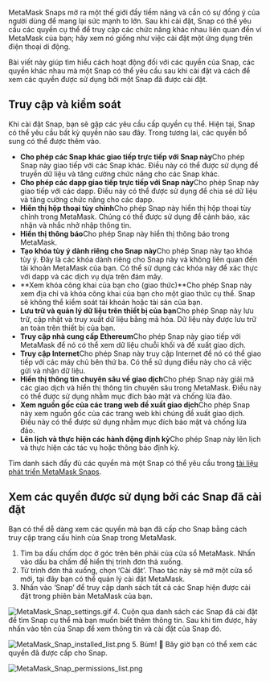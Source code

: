 MetaMask Snaps mở ra một thế giới đầy tiềm năng và cần có sự đồng ý của người dùng để mang lại sức mạnh to lớn. Sau khi cài đặt, Snap có thể yêu cầu các quyền cụ thể để truy cập các chức năng khác nhau liên quan đến ví MetaMask của bạn; hãy xem nó giống như việc cài đặt một ứng dụng trên điện thoại di động.


Bài viết này giúp tìm hiểu cách hoạt động đối với các quyền của Snap, các quyền khác nhau mà một Snap có thể yêu cầu sau khi cài đặt và cách để xem các quyền được sử dụng bởi một Snap đã được cài đặt.


Truy cập và kiểm soát
---------------------


Khi cài đặt Snap, bạn sẽ gặp các yêu cầu cấp quyền cụ thể. Hiện tại, Snap có thể yêu cầu bất kỳ quyền nào sau đây. Trong tương lai, các quyền bổ sung có thể được thêm vào.


* **Cho phép các Snap khác giao tiếp trực tiếp với Snap này**Cho phép Snap này giao tiếp với các Snap khác. Điều này có thể được sử dụng để truyền dữ liệu và tăng cường chức năng cho các Snap khác.
* **Cho phép các dapp giao tiếp trực tiếp với Snap này**Cho phép Snap này giao tiếp với các dapp. Điều này có thể được sử dụng để chia sẻ dữ liệu và tăng cường chức năng cho các dapp.
* **Hiển thị hộp thoại tùy chỉnh**Cho phép Snap này hiển thị hộp thoại tùy chỉnh trong MetaMask. Chúng có thể được sử dụng để cảnh báo, xác nhận và nhắc nhở nhập thông tin.
* **Hiển thị thông báo**Cho phép Snap này hiển thị thông báo trong MetaMask.
* **Tạo khóa tùy ý dành riêng cho Snap này**Cho phép Snap này tạo khóa tùy ý. Đây là các khóa dành riêng cho Snap này và không liên quan đến tài khoản MetaMask của bạn. Có thể sử dụng các khóa này để xác thực với dapp và các dịch vụ dựa trên đám mây.
* **Xem khóa công khai của bạn cho (giao thức)**Cho phép Snap này xem địa chỉ và khóa công khai của bạn cho một giao thức cụ thể. Snap sẽ không thể kiểm soát tài khoản hoặc tài sản của bạn.
* **Lưu trữ và quản lý dữ liệu trên thiết bị của bạn**Cho phép Snap này lưu trữ, cập nhật và truy xuất dữ liệu bằng mã hóa. Dữ liệu này được lưu trữ an toàn trên thiết bị của bạn.
* **Truy cập nhà cung cấp Ethereum**Cho phép Snap này giao tiếp với MetaMask để nó có thể xem dữ liệu chuỗi khối và đề xuất giao dịch.
* **Truy cập Internet**Cho phép Snap này truy cập Internet để nó có thể giao tiếp với các máy chủ bên thứ ba. Có thể sử dụng điều này cho cả việc gửi và nhận dữ liệu.
* **Hiển thị thông tin chuyên sâu về giao dịch**Cho phép Snap này giải mã các giao dịch và hiển thị thông tin chuyên sâu trong MetaMask. Điều này có thể được sử dụng nhằm mục đích bảo mật và chống lừa đảo.
* **Xem nguồn gốc của các trang web đề xuất giao dịch**Cho phép Snap này xem nguồn gốc của các trang web khi chúng đề xuất giao dịch. Điều này có thể được sử dụng nhằm mục đích bảo mật và chống lừa đảo.
* **Lên lịch và thực hiện các hành động định kỳ**Cho phép Snap này lên lịch và thực hiện các tác vụ hoặc thông báo định kỳ.


Tìm danh sách đầy đủ các quyền mà một Snap có thể yêu cầu trong [tài liệu phát triển MetaMask Snaps](https://docs.metamask.io/guide/snaps-rpc-api.html).


Xem các quyền được sử dụng bởi các Snap đã cài đặt
--------------------------------------------------


Bạn có thể dễ dàng xem các quyền mà bạn đã cấp cho Snap bằng cách truy cập trang cấu hình của Snap trong MetaMask.


1. Tìm ba dấu chấm dọc ở góc trên bên phải của cửa sổ MetaMask. Nhấn vào dấu ba chấm để hiển thị trình đơn thả xuống.
2. Từ trình đơn thả xuống, chọn ‘Cài đặt’. Thao tác này sẽ mở một cửa sổ mới, tại đây bạn có thể quản lý cài đặt MetaMask.
3. Nhấn vào ‘Snap’ để truy cập danh sách tất cả các Snap hiện được cài đặt trong phiên bản MetaMask của bạn.


![MetaMask_Snap_settings.gif](https://support.metamask.io/hc/article_attachments/18379505639195)
4. Cuộn qua danh sách các Snap đã cài đặt để tìm Snap cụ thể mà bạn muốn biết thêm thông tin. Sau khi tìm được, hãy nhấn vào tên của Snap để xem thông tin và cài đặt của Snap đó.


![MetaMask_Snap_installed_list.png](https://support.metamask.io/hc/article_attachments/18379508227355)
5. Bùm! 🙌 Bây giờ bạn có thể xem các quyền đã được cấp cho Snap.


![MetaMask_Snap_permissions_list.png](https://support.metamask.io/hc/article_attachments/18379505659163)
